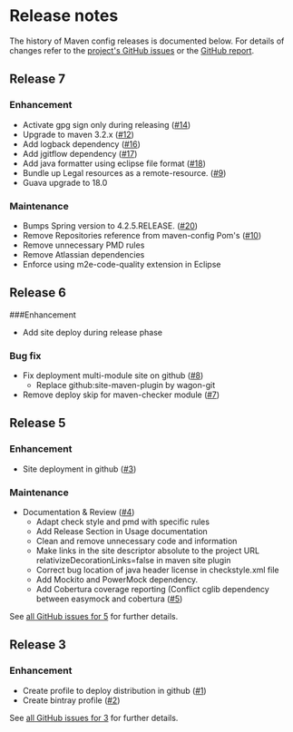 # Release notes

The history of Maven config releases is documented below. For details of changes refer to the [project's GitHub issues][maven-config-issues] or the [GitHub report][github-report].

[maven-config-issues]: http://github.com/devacfr/maven-config/issues?state=closed
[github-report]: github-report.html

## Release 7

### Enhancement
- Activate gpg sign only during releasing ([&#35;14][issue-14])
- Upgrade to maven 3.2.x ([&#35;12][issue-12])
- Add logback dependency ([&#35;16][issue-16])
- Add jgitflow dependency ([&#35;17][issue-17])
- Add java formatter using eclipse file format ([&#35;18][issue-18])
- Bundle up Legal resources as a remote-resource. ([&#35;9][issue-9])
- Guava upgrade to 18.0


### Maintenance 
- Bumps Spring version to 4.2.5.RELEASE. ([&#35;20][issue-20])
- Remove Repositories reference from maven-config Pom's ([&#35;10][issue-10])
- Remove unnecessary PMD rules
- Remove Atlassian dependencies
- Enforce using m2e-code-quality extension in Eclipse



[issue-9]: https://github.com/devacfr/maven-config/issues/9
[issue-10]: https://github.com/devacfr/maven-config/issues/10
[issue-12]: https://github.com/devacfr/maven-config/issues/12
[issue-14]: https://github.com/devacfr/maven-config/issues/14
[issue-16]: https://github.com/devacfr/maven-config/issues/16
[issue-17]: https://github.com/devacfr/maven-config/issues/17
[issue-18]: https://github.com/devacfr/maven-config/issues/18
[issue-20]: https://github.com/devacfr/maven-config/issues/20

## Release 6

###Enhancement
- Add site deploy during release phase

### Bug fix
- Fix deployment multi-module site on github ([&#35;8][issue-8])
	- Replace github:site-maven-plugin by wagon-git
- Remove deploy skip for maven-checker module ([&#35;7][issue-7])

[issue-7]: https://github.com/devacfr/maven-config/issues/7
[issue-8]: https://github.com/devacfr/maven-config/issues/8

## Release 5

### Enhancement
- Site deployment in github ([&#35;3][issue-3])

### Maintenance
- Documentation & Review ([&#35;4][issue-4])
	- Adapt check style and pmd with specific rules
	- Add Release Section in Usage documentation
	- Clean and remove unnecessary code and information
	- Make links in the site descriptor absolute to the project URL relativizeDecorationLinks=false in maven site plugin
	- Correct bug location of java header license in checkstyle.xml file
	- Add Mockito and PowerMock dependency.
	- Add Cobertura coverage reporting (Conflict cglib dependency between easymock and cobertura ([&#35;5][issue-5])

See [all GitHub issues for 5][maven-config-5] for further details.

[issue-3]: https://github.com/devacfr/maven-config/issues/3
[issue-4]: https://github.com/devacfr/maven-config/issues/4
[issue-5]: https://github.com/devacfr/maven-config/issues/5

[maven-config-5]: https://github.com/devacfr/maven-config/issues?q=milestone%3A5+is%3Aclosed


## Release 3

### Enhancement
- Create profile to deploy distribution in github ([&#35;1][issue-1])
- Create bintray profile ([&#35;2][issue-2])

See [all GitHub issues for 3][maven-config-3] for further details.

[issue-1]: https://github.com/devacfr/maven-config/issues/1
[issue-2]: https://github.com/devacfr/maven-config/issues/2

[maven-config-3]: https://github.com/devacfr/maven-config/issues?q=milestone%3A3+is%3Aclosed